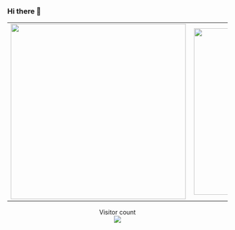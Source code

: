 ### Hi there 👋
<!--
- 🔭 I’m currently working on Java, Kotlin, Python
- 🌱 I’m currently learning Go
- 👯 I’m looking for collaboration and opportunities on any android development project
-->
<center>
  <table>
  <tr>
      <td><img width="400px" align="left" src="https://github-readme-stats.vercel.app/api?username=Alex-mumo&count_private=true&show_icons=true&theme=dark&layout=compact"/></td>
      <td><img width="380px" align="left" src="https://github-readme-stats.vercel.app/api/top-langs/?username=Alex-mumo&hide=html&layout=compact&theme=dark"/></td>
  </tr>   
</table>
</center>

<p align="center"> 
  Visitor count<br>
  <img src="https://profile-counter.glitch.me/Alex-mumo/count.svg" />
</p>










